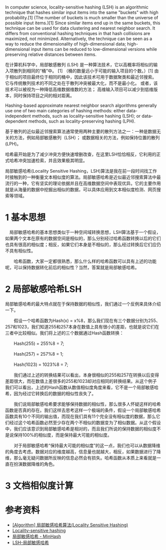 
In computer science, locality-sensitive hashing (LSH) is an algorithmic technique that hashes similar input items into the same "buckets" with high probability.[1] (The number of buckets is much smaller than the universe of possible input items.)[1] Since similar items end up in the same buckets, this technique can be used for data clustering and nearest neighbor search. It differs from conventional hashing techniques in that hash collisions are maximized, not minimized. Alternatively, the technique can be seen as a way to reduce the dimensionality of high-dimensional data; high-dimensional input items can be reduced to low-dimensional versions while preserving relative distances between items.

在计算机科学中，局部敏感散列 (LSH) 是一种算法技术，它以高概率将相似的输入项散列到相同的“桶”中。 [1] （桶的数量远小于可能的输入项目的个数。）[1] 由于相似的项目最终位于相同的桶中，因此该技术可用于数据聚类和最近邻搜索。 它与传统散列技术的不同之处在于散列冲突被最大化，而不是最小化。 或者，该技术可以被视为一种降低高维数据维数的方法； 高维输入项目可以减少到低维版本，同时保持项目之间的相对距离。

Hashing-based approximate nearest neighbor search algorithms generally use one of two main categories of hashing methods: either data-independent methods, such as locality-sensitive hashing (LSH); or data-dependent methods, such as locality-preserving hashing (LPH).

基于散列的近似最近邻搜索算法通常使用两种主要的散列方法之一：一种是数据无关的方法，例如局部敏感散列（LSH）； 或数据相关的方法，例如保持位置的散列 (LPH)。


哈希最开始是为了减少冲突方便快速增删改查，在这里LSH恰恰相反，它利用的正式哈希冲突加速检索，并且效果极其明显。

局部敏感哈希(Locality Sensitive Hashing，LSH)算法是我在前一段时间找工作时接触到的一种衡量文本相似度的算法。局部敏感哈希是近似最近邻搜索算法中最流行的一种，它有坚实的理论依据并且在高维数据空间中表现优异。它的主要作用就是从海量的数据中挖掘出相似的数据，可以具体应用到文本相似度检测、网页搜索等领域。

# 1 基本思想
　局部敏感哈希的基本思想类似于一种空间域转换思想，LSH算法基于一个假设，如果两个文本在原有的数据空间是相似的，那么分别经过哈希函数转换以后的它们也具有很高的相似度；相反，如果它们本身是不相似的，那么经过转换后它们应仍不具有相似性。

　　哈希函数，大家一定都很熟悉，那么什么样的哈希函数可以具有上述的功能呢，可以保持数据转化前后的相似性？当然，答案就是局部敏感哈希。

# 2 局部敏感哈希LSH

局部敏感哈希的最大特点就在于保持数据的相似性，我们通过一个反例来具体介绍一下。

　　假设一个哈希函数为Hash(x) = x%8，那么我们现在有三个数据分别为255、257和1023，我们知道255和257本身在数值上具有很小的差距，也就是说它们在三者中比较相似。我们将上述的三个数据通过Hash函数转换：

　　Hash(255) = 255%8 = 7;

　　Hash(257) = 257%8 = 1;

　　Hash(1023) = 1023%8 = 7;

　　我们通过上述的转换结果可以看出，本身很相似的255和257在转换以后变得差距很大，而在数值上差很多的255和1023却对应相同的转换结果。从这个例子我们可以看出，上述的Hash函数从数值相似度角度来看，它不是一个局部敏感哈希，因为经过它转换后的数据的相似性丧失了。

　　我们说局部敏感哈希要求能够保持数据的相似性，那么很多人怀疑这样的哈希函数是否真的存在。我们这样去思考这样一个极端的条件，假设一个局部敏感哈希函数具有10个不同的输出值，而现在我们具有11个完全没有相似度的数据，那么它们经过这个哈希函数必然至少存在两个不相似的数据变为了相似数据。从这个假设中，我们应该意识到局部敏感哈希是相对的，而且我们所说的保持数据的相似度不是说保持100%的相似度，而是保持最大可能的相似度。

　　对于局部敏感哈希“保持最大可能的相似度”的这一点，我们也可以从数据降维的角度去考虑。数据对应的维度越高，信息量也就越大，相反，如果数据进行了降维，那么毫无疑问数据所反映的信息必然会有损失。哈希函数从本质上来看就是一直在扮演数据降维的角色。

# 3 文档相似度计算





# 参考资料
* [[Algorithm] 局部敏感哈希算法(Locality Sensitive Hashing)](https://www.cnblogs.com/maybe2030/p/4953039.html)
* [Locality-sensitive hashing](https://en.wikipedia.org/wiki/Locality-sensitive_hashing)
* [局部敏感哈希 - MinHash](https://ansvver.github.io/lsh_minhash.html)
* [LSH-局部敏感哈希](https://zhuanlan.zhihu.com/p/225949044)


